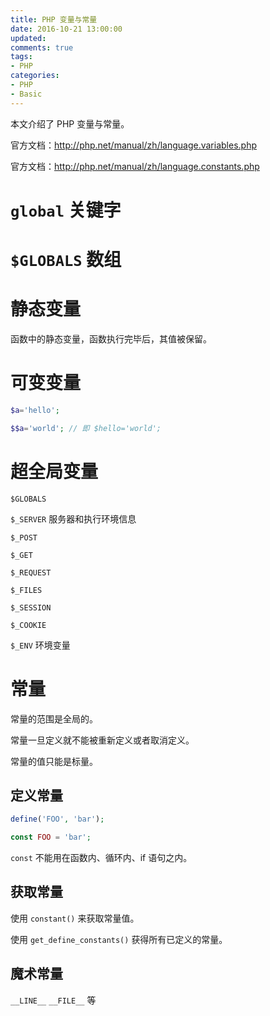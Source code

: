 ```yaml
---
title: PHP 变量与常量
date: 2016-10-21 13:00:00
updated:
comments: true
tags:
- PHP
categories:
- PHP
- Basic
---
```


本文介绍了 PHP 变量与常量。

官方文档：http://php.net/manual/zh/language.variables.php

官方文档：http://php.net/manual/zh/language.constants.php

<!--more-->

# `global` 关键字

# `$GLOBALS` 数组

# 静态变量

函数中的静态变量，函数执行完毕后，其值被保留。

# 可变变量

```php
$a='hello';

$$a='world'; // 即 $hello='world';
```

# 超全局变量

`$GLOBALS`

`$_SERVER` 服务器和执行环境信息

`$_POST`

`$_GET`

`$_REQUEST`

`$_FILES`

`$_SESSION`

`$_COOKIE`

`$_ENV` 环境变量

# 常量

常量的范围是全局的。

常量一旦定义就不能被重新定义或者取消定义。

常量的值只能是标量。

## 定义常量

```php
define('FOO', 'bar');
```

```php
const FOO = 'bar';
```

`const` 不能用在函数内、循环内、if 语句之内。

## 获取常量

使用 `constant()` 来获取常量值。

使用 `get_define_constants()` 获得所有已定义的常量。

## 魔术常量

`__LINE__` `__FILE__` 等

